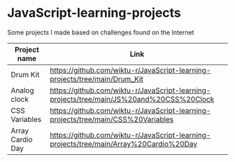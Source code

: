 # JavaScript-learning-projects
Some projects I made based on challenges found on the Internet

| Project name  | Link |
| ------------- | ------------- |
| Drum Kit  | https://github.com/wiktu-r/JavaScript-learning-projects/tree/main/Drum_Kit |
| Analog clock  | https://github.com/wiktu-r/JavaScript-learning-projects/tree/main/JS%20and%20CSS%20Clock |
| CSS Variables  | https://github.com/wiktu-r/JavaScript-learning-projects/tree/main/CSS%20Variables |
| Array Cardio Day  | https://github.com/wiktu-r/JavaScript-learning-projects/tree/main/Array%20Cardio%20Day |

